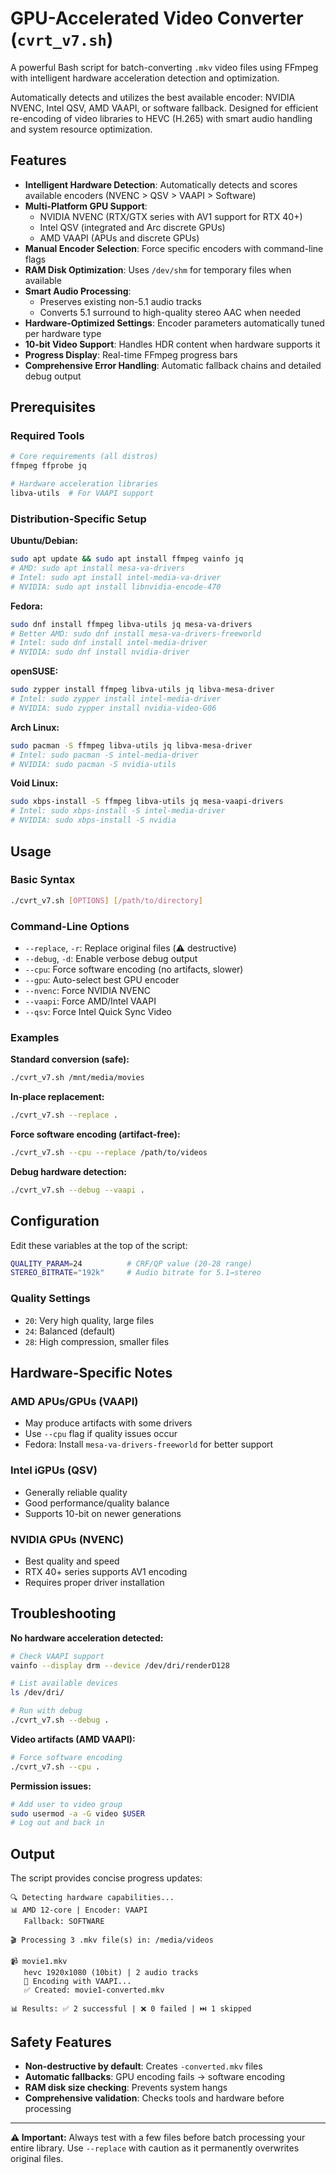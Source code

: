 # GPU-Accelerated Video Converter (`cvrt_v7.sh`)

A powerful Bash script for batch-converting `.mkv` video files using FFmpeg with intelligent hardware acceleration detection and optimization.

Automatically detects and utilizes the best available encoder: NVIDIA NVENC, Intel QSV, AMD VAAPI, or software fallback. Designed for efficient re-encoding of video libraries to HEVC (H.265) with smart audio handling and system resource optimization.

## Features

* **Intelligent Hardware Detection**: Automatically detects and scores available encoders (NVENC > QSV > VAAPI > Software)
* **Multi-Platform GPU Support**: 
  - NVIDIA NVENC (RTX/GTX series with AV1 support for RTX 40+)
  - Intel QSV (integrated and Arc discrete GPUs)
  - AMD VAAPI (APUs and discrete GPUs)
* **Manual Encoder Selection**: Force specific encoders with command-line flags
* **RAM Disk Optimization**: Uses `/dev/shm` for temporary files when available
* **Smart Audio Processing**:
  - Preserves existing non-5.1 audio tracks
  - Converts 5.1 surround to high-quality stereo AAC when needed
* **Hardware-Optimized Settings**: Encoder parameters automatically tuned per hardware type
* **10-bit Video Support**: Handles HDR content when hardware supports it
* **Progress Display**: Real-time FFmpeg progress bars
* **Comprehensive Error Handling**: Automatic fallback chains and detailed debug output

## Prerequisites

### Required Tools
```bash
# Core requirements (all distros)
ffmpeg ffprobe jq

# Hardware acceleration libraries
libva-utils  # For VAAPI support
```

### Distribution-Specific Setup

**Ubuntu/Debian:**
```bash
sudo apt update && sudo apt install ffmpeg vainfo jq
# AMD: sudo apt install mesa-va-drivers
# Intel: sudo apt install intel-media-va-driver
# NVIDIA: sudo apt install libnvidia-encode-470
```

**Fedora:**
```bash
sudo dnf install ffmpeg libva-utils jq mesa-va-drivers
# Better AMD: sudo dnf install mesa-va-drivers-freeworld
# Intel: sudo dnf install intel-media-driver
# NVIDIA: sudo dnf install nvidia-driver
```

**openSUSE:**
```bash
sudo zypper install ffmpeg libva-utils jq libva-mesa-driver
# Intel: sudo zypper install intel-media-driver
# NVIDIA: sudo zypper install nvidia-video-G06
```

**Arch Linux:**
```bash
sudo pacman -S ffmpeg libva-utils jq libva-mesa-driver
# Intel: sudo pacman -S intel-media-driver
# NVIDIA: sudo pacman -S nvidia-utils
```

**Void Linux:**
```bash
sudo xbps-install -S ffmpeg libva-utils jq mesa-vaapi-drivers
# Intel: sudo xbps-install -S intel-media-driver
# NVIDIA: sudo xbps-install -S nvidia
```

## Usage

### Basic Syntax
```bash
./cvrt_v7.sh [OPTIONS] [/path/to/directory]
```

### Command-Line Options
- `--replace`, `-r`: Replace original files (⚠️ destructive)
- `--debug`, `-d`: Enable verbose debug output
- `--cpu`: Force software encoding (no artifacts, slower)
- `--gpu`: Auto-select best GPU encoder
- `--nvenc`: Force NVIDIA NVENC
- `--vaapi`: Force AMD/Intel VAAPI  
- `--qsv`: Force Intel Quick Sync Video

### Examples

**Standard conversion (safe):**
```bash
./cvrt_v7.sh /mnt/media/movies
```

**In-place replacement:**
```bash
./cvrt_v7.sh --replace .
```

**Force software encoding (artifact-free):**
```bash
./cvrt_v7.sh --cpu --replace /path/to/videos
```

**Debug hardware detection:**
```bash
./cvrt_v7.sh --debug --vaapi .
```

## Configuration

Edit these variables at the top of the script:

```bash
QUALITY_PARAM=24          # CRF/QP value (20-28 range)
STEREO_BITRATE="192k"     # Audio bitrate for 5.1→stereo
```

### Quality Settings
- `20`: Very high quality, large files
- `24`: Balanced (default)
- `28`: High compression, smaller files

## Hardware-Specific Notes

### AMD APUs/GPUs (VAAPI)
- May produce artifacts with some drivers
- Use `--cpu` flag if quality issues occur
- Fedora: Install `mesa-va-drivers-freeworld` for better support

### Intel iGPUs (QSV)
- Generally reliable quality
- Good performance/quality balance
- Supports 10-bit on newer generations

### NVIDIA GPUs (NVENC)
- Best quality and speed
- RTX 40+ series supports AV1 encoding
- Requires proper driver installation

## Troubleshooting

**No hardware acceleration detected:**
```bash
# Check VAAPI support
vainfo --display drm --device /dev/dri/renderD128

# List available devices
ls /dev/dri/

# Run with debug
./cvrt_v7.sh --debug .
```

**Video artifacts (AMD VAAPI):**
```bash
# Force software encoding
./cvrt_v7.sh --cpu .
```

**Permission issues:**
```bash
# Add user to video group
sudo usermod -a -G video $USER
# Log out and back in
```

## Output

The script provides concise progress updates:
```
🔍 Detecting hardware capabilities...
📊 AMD 12-core | Encoder: VAAPI
   Fallback: SOFTWARE

🎬 Processing 3 .mkv file(s) in: /media/videos

📹 movie1.mkv
   hevc 1920x1080 (10bit) | 2 audio tracks
   🔄 Encoding with VAAPI...
   ✅ Created: movie1-converted.mkv

📊 Results: ✅ 2 successful | ❌ 0 failed | ⏭️ 1 skipped
```

## Safety Features

- **Non-destructive by default**: Creates `-converted.mkv` files
- **Automatic fallbacks**: GPU encoding fails → software encoding
- **RAM disk size checking**: Prevents system hangs
- **Comprehensive validation**: Checks tools and hardware before processing

---

**⚠️ Important:** Always test with a few files before batch processing your entire library. Use `--replace` with caution as it permanently overwrites original files.